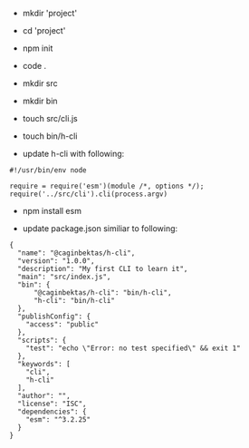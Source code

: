 - mkdir 'project'
- cd 'project'
- npm init
- code .
- mkdir src
- mkdir bin
- touch src/cli.js
- touch bin/h-cli

- update h-cli with following:
```
#!/usr/bin/env node

require = require('esm')(module /*, options */);
require('../src/cli').cli(process.argv)
```

- npm install esm

- update package.json similiar to following: 
```
{
  "name": "@caginbektas/h-cli",
  "version": "1.0.0",
  "description": "My first CLI to learn it",
  "main": "src/index.js",
  "bin": {
      "@caginbektas/h-cli": "bin/h-cli",
      "h-cli": "bin/h-cli"
  },
  "publishConfig": {
    "access": "public"
  },
  "scripts": {
    "test": "echo \"Error: no test specified\" && exit 1"
  },
  "keywords": [
    "cli",
    "h-cli"
  ],
  "author": "",
  "license": "ISC",
  "dependencies": {
    "esm": "^3.2.25"
  }
}
```